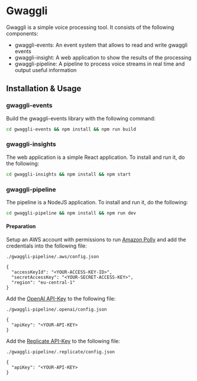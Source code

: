 # Gwaggli

Gwaggli is a simple voice processing tool. It consists of the following components:

- gwaggli-events: An event system that allows to read and write gwaggli events
- gwaggli-insight: A web application to show the results of the processing
- gwaggli-pipeline: A pipeline to process voice streams in real time and output useful information


## Installation & Usage

### gwaggli-events

Build the gwaggli-events library with the following command:

```bash
cd gwaggli-events && npm install && npm run build
```

### gwaggli-insights

The web application is a simple React application. To install and run it, do the following:

```bash
cd gwaggli-insights && npm install && npm start
```
### gwaggli-pipeline

The pipeline is a NodeJS application. To install and run it, do the following:

```bash
cd gwaggli-pipeline && npm install && npm run dev
```


#### Preparation
Setup an AWS account with permissions to run [Amazon Polly](https://aws.amazon.com/de/polly/) and add the credentials into the following file:

```
./gwaggli-pipeline/.aws/config.json

{
  "accessKeyId": "<YOUR-ACCESS-KEY-ID>",
  "secretAccessKey": "<YOUR-SECRET-ACCESS-KEY>",
  "region": "eu-central-1"
}
```

Add the [OpenAI API-Key](https://platform.openai.com/account/api-keys) to the following file:

```
./gwaggli-pipeline/.openai/config.json

{
  "apiKey": "<YOUR-API-KEY>
}
```

Add the [Replicate API-Key](https://replicate.ai/) to the following file:

```
./gwaggli-pipeline/.replicate/config.json

{
  "apiKey": "<YOUR-API-KEY>
}
```